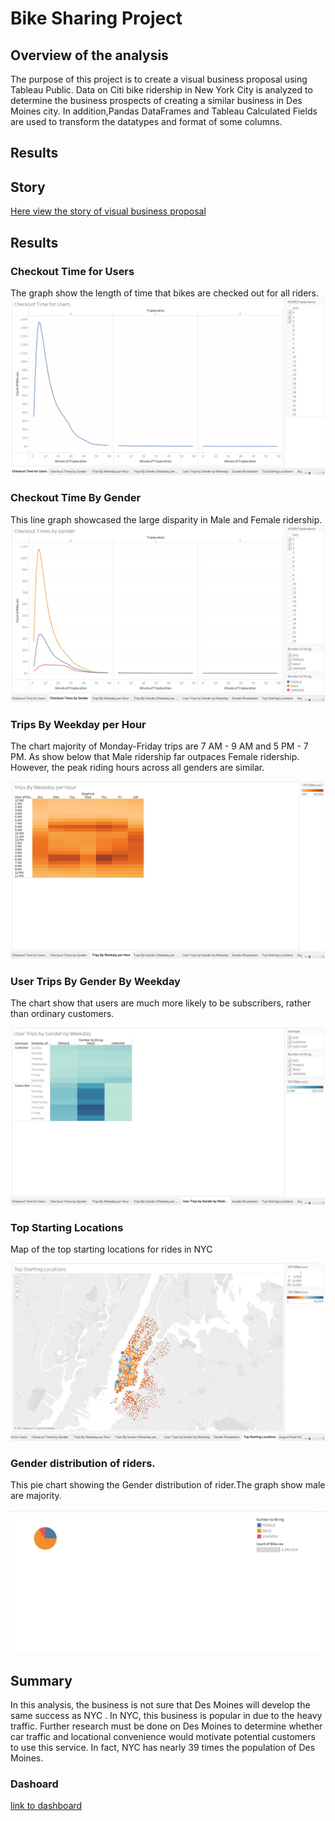 # Bike Sharing Project
## Overview of the analysis

The purpose of this project is to create a visual business proposal using Tableau Public. Data on Citi bike ridership in New York City is analyzed to determine the business prospects of creating a similar business in Des Moines city. In addition,Pandas DataFrames and Tableau Calculated Fields are used to transform the datatypes and format of some columns.




## Results

## Story 
[Here view the story of visual  business proposal](https://public.tableau.com/app/profile/nada4204/viz/StoryNYCCitibike/NYCCitibikeStory?publish=yes)

## Results

### Checkout Time for Users
 The graph  show the length of time that bikes are checked out for all riders.
![image]( https://github.com/NadaAdem/Bike-Sharing-Project-/blob/main/resources/CheckTime%20for%20Users.png)



### Checkout Time By Gender 
This line graph showcased the large disparity in Male and Female ridership.
![image](https://github.com/NadaAdem/Bike-Sharing-Project-/blob/main/resources/checkout%20times%20by%20Gender.png)



### Trips By Weekday per Hour
The chart majority of Monday-Friday trips are 7 AM - 9 AM and 5 PM - 7 PM.
As show below  that Male ridership far outpaces Female ridership. However, the peak riding hours across all genders are similar.
 
![image]( https://github.com/NadaAdem/Bike-Sharing-Project-/blob/main/resources/Trips%20By%20weekday%20per%20Hour.png )

### User Trips By Gender By Weekday 

The chart show that users are much more likely to be subscribers, rather than ordinary customers.

![image]( https://github.com/NadaAdem/Bike-Sharing-Project-/blob/main/resources/User%20Trips%20By%20Gender%20bY%20weekeday.png )


### Top Starting Locations

Map of the top starting locations for rides in NYC

![image]( https://github.com/NadaAdem/Bike-Sharing-Project-/blob/main/resources/Top%20Strating%20Location.png )

###  Gender distribution of riders. 

This pie chart showing the Gender distribution of rider.The graph show  male are  majority.

![image](https://github.com/NadaAdem/Bike-Sharing-Project-/blob/main/resources/gender.png)


## Summary

In this analysis, the business is not sure that Des Moines will develop the same success as NYC . In NYC, this business is popular in due to the heavy traffic. Further research must be done on Des Moines to determine whether car traffic and locational convenience would motivate potential customers to use this service. In fact, NYC has nearly 39 times the population of Des Moines.


### Dashoard
[link to dashboard](https://public.tableau.com/app/profile/nada4204/viz/StoryNYCCitibike/NYCCitibikeStory?publish=yes)

